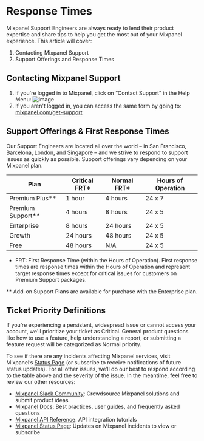 # Response Times


Mixpanel Support Engineers are always ready to lend their product expertise and share tips to help you get the most out of your Mixpanel experience. This article will cover:

1. Contacting Mixpanel Support
2. Support Offerings and Response Times

## Contacting Mixpanel Support

1. If you're logged in to Mixpanel, click on “Contact Support” in the Help Menu:
![image](https://user-images.githubusercontent.com/13734965/234125798-5c77c52a-a2c3-4dfc-a40c-289c383b6e12.png)
2. If you aren't logged in, you can access the same form by going to: [mixpanel.com/get-support](https://mixpanel.com/get-support)

## Support Offerings & First Response Times

Our Support Engineers are located all over the world – in San Francisco, Barcelona, London, and Singapore – and we strive to respond to support issues as quickly as possible. Support offerings vary depending on your Mixpanel plan.

| Plan | Critical FRT* | Normal FRT* | Hours of Operation |
| --- | --- | --- | --- |
| Premium Plus** | 1 hour | 4 hours | 24 x 7 |
| Premium Support** | 4 hours | 8 hours | 24 x 5  |
| Enterprise | 8 hours | 24 hours | 24 x 5  |
| Growth | 24 hours | 48 hours | 24 x 5  |
| Free | 48 hours | N/A | 24 x 5  |

* FRT: First Response Time (within the Hours of Operation). First response times are response times within the Hours of Operation and represent target response times except for critical issues for customers on Premium Support packages. 

** Add-on Support Plans are available for purchase with the Enterprise plan.

## Ticket Priority Definitions

If you’re experiencing a persistent, widespread issue or cannot access your account, we'll prioritize your ticket as Critical. General product questions like how to use a feature, help understanding a report, or submitting a feature request will be categorized as Normal priority. 

To see if there are any incidents affecting Mixpanel services, visit Mixpanel’s [Status Page](https://www.mixpanelstatus.com/) (or subscribe to receive notifications of future status updates). For all other issues, we’ll do our best to respond according to the table above and the severity of the issue. In the meantime, feel free to review our other resources:

- [Mixpanel Slack Community](https://www.mixpanel.com/community-slack): Crowdsource Mixpanel solutions and submit product ideas
- [Mixpanel Docs](https://docs.mixpanel.com/):
Best practices, user guides, and frequently asked questions
- [Mixpanel API Reference](https://developer.mixpanel.com/reference/overview):
API integration tutorials
- [Mixpanel Status Page](https://www.mixpanelstatus.com/):
Updates on Mixpanel incidents to view or subscribe
